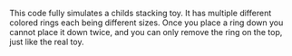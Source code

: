 This code fully simulates a childs stacking toy. It has multiple different colored rings each being different sizes. Once you place a ring down you cannot place it down twice, and you can only remove the ring on the top, just like the real toy.
